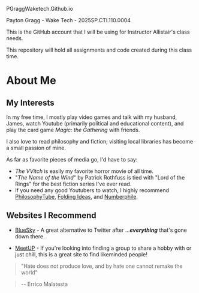 PGraggWaketech.Github.io

Payton Gragg - Wake Tech - 2025SP.CTI.110.0004

This is the GitHub account that I will be using for Instructor Allistair's class needs.

This repository will hold all assignments and code created during this class time.

# About Me

## My Interests

In my free time, I mostly play video games and talk with my husband, James, watch Youtube (primarily political and educational content), and play the card game _Magic: the Gathering_ with friends.

I also love to read philosophy and fiction; visiting local libraries has become a small passion of mine.

As far as favorite pieces of media go, I'd have to say:
 * _The VVitch_ is easily my favorite horror movie of all time.
 * "_The Name of the Wind_" by Patrick Rothfuss is tied with "Lord of the Rings" for the best fiction series I've ever read.
 * If you need any good Youtubers to watch, I highly recommend [PhilosophyTube](https://www.youtube.com/channel/UC2PA-AKmVpU6NKCGtZq_rKQ), [Folding Ideas](www.youtube.com/foldingideas), and [Numberphile](www.youtube.com/numberphile).
 

## Websites I Recommend

 - [BlueSky](https://www.bsky.social) - A great alternative to Twitter after ...**_everything_** that's gone down there.
 
 - [MeetUP](https://www.meetup.com) - If you're looking into finding a group to share a hobby with or just chill, this is a great site to find likeminded people!
 
 
> "Hate does not produce love, and by hate one cannot remake the world"

> -- Errico Malatesta